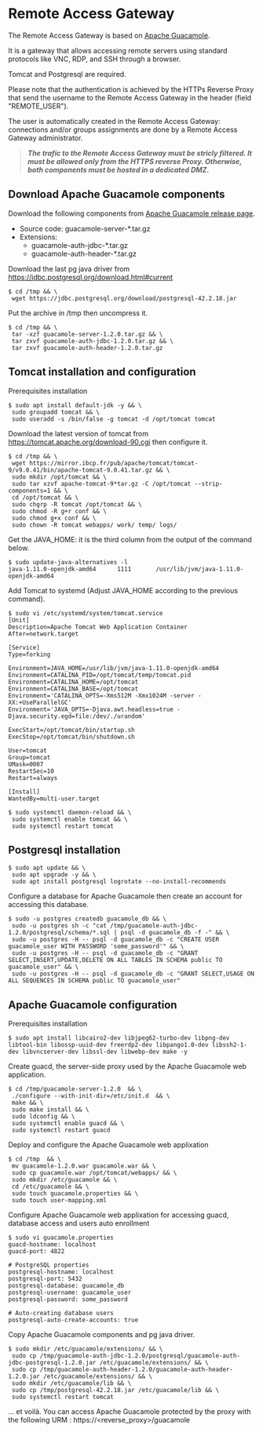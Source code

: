 # Remote Access Gateway

The Remote Access Gateway is based on [Apache Guacamole](https://guacamole.apache.org/).

It is a gateway that allows accessing remote servers using standard protocols like VNC, RDP, and SSH through a browser.

Tomcat and Postgresql are required.

Please note that the authentication is achieved by the HTTPs Reverse Proxy that send the username to the Remote Access Gateway in the header (field "REMOTE_USER").

The user is automatically created in the Remote Access Gateway: connections and/or groups assignments are done by a Remote Access Gateway administrator.

>***The trafic to the Remote Access Gateway must be stricly filtered. It must be allowed only from the HTTPS reverse Proxy. Otherwise, both components must be hosted in a dedicated DMZ.***

## Download Apache Guacamole components
Download the following components from [Apache Guacamole release page](https://guacamole.apache.org/releases/).
* Source code: guacamole-server-*.tar.gz
* Extensions:
  * guacamole-auth-jdbc-*.tar.gz
  * guacamole-auth-header-*.tar.gz

Download the last pg java driver from https://jdbc.postgresql.org/download.html#current
```
$ cd /tmp && \
 wget https://jdbc.postgresql.org/download/postgresql-42.2.18.jar
```

Put the archive in /tmp then uncompress it.
```
$ cd /tmp && \
 tar -xzf guacamole-server-1.2.0.tar.gz && \
 tar zxvf guacamole-auth-jdbc-1.2.0.tar.gz && \
 tar zxvf guacamole-auth-header-1.2.0.tar.gz
```
## Tomcat installation and configuration
Prerequisites installation
```
$ sudo apt install default-jdk -y && \
 sudo groupadd tomcat && \
 sudo useradd -s /bin/false -g tomcat -d /opt/tomcat tomcat
```
Download the latest version of tomcat from https://tomcat.apache.org/download-90.cgi then configure it.
```
$ cd /tmp && \
 wget https://mirror.ibcp.fr/pub/apache/tomcat/tomcat-9/v9.0.41/bin/apache-tomcat-9.0.41.tar.gz && \
 sudo mkdir /opt/tomcat && \
 sudo tar xzvf apache-tomcat-9*tar.gz -C /opt/tomcat --strip-components=1 && \
 cd /opt/tomcat && \
 sudo chgrp -R tomcat /opt/tomcat && \
 sudo chmod -R g+r conf && \
 sudo chmod g+x conf && \
 sudo chown -R tomcat webapps/ work/ temp/ logs/
```
Get the JAVA_HOME: it is the third column from the output of the command below.
```
$ sudo update-java-alternatives -l
java-1.11.0-openjdk-amd64      1111       /usr/lib/jvm/java-1.11.0-openjdk-amd64
```
Add Tomcat to systemd (Adjust JAVA_HOME according to the previous command).
```
$ sudo vi /etc/systemd/system/tomcat.service
[Unit]
Description=Apache Tomcat Web Application Container
After=network.target

[Service]
Type=forking

Environment=JAVA_HOME=/usr/lib/jvm/java-1.11.0-openjdk-amd64
Environment=CATALINA_PID=/opt/tomcat/temp/tomcat.pid
Environment=CATALINA_HOME=/opt/tomcat
Environment=CATALINA_BASE=/opt/tomcat
Environment='CATALINA_OPTS=-Xms512M -Xmx1024M -server -XX:+UseParallelGC'
Environment='JAVA_OPTS=-Djava.awt.headless=true -Djava.security.egd=file:/dev/./urandom'

ExecStart=/opt/tomcat/bin/startup.sh
ExecStop=/opt/tomcat/bin/shutdown.sh

User=tomcat
Group=tomcat
UMask=0007
RestartSec=10
Restart=always

[Install]
WantedBy=multi-user.target

$ sudo systemctl daemon-reload && \
 sudo systemctl enable tomcat && \
 sudo systemctl restart tomcat
```

## Postgresql installation

```
$ sudo apt update && \
 sudo apt upgrade -y && \
 sudo apt install postgresql logrotate --no-install-recommends
```

Configure a database for Apache Guacamole then create an account for accessing this database.
```
$ sudo -u postgres createdb guacamole_db && \
 sudo -u postgres sh -c "cat /tmp/guacamole-auth-jdbc-1.2.0/postgresql/schema/*.sql | psql -d guacamole_db -f -" && \
 sudo -u postgres -H -- psql -d guacamole_db -c "CREATE USER guacamole_user WITH PASSWORD 'some_password'" && \
 sudo -u postgres -H -- psql -d guacamole_db -c "GRANT SELECT,INSERT,UPDATE,DELETE ON ALL TABLES IN SCHEMA public TO guacamole_user" && \
 sudo -u postgres -H -- psql -d guacamole_db -c "GRANT SELECT,USAGE ON ALL SEQUENCES IN SCHEMA public TO guacamole_user"
```
## Apache Guacamole configuration
Prerequisites installation
```
$ sudo apt install libcairo2-dev libjpeg62-turbo-dev libpng-dev libtool-bin libossp-uuid-dev freerdp2-dev libpango1.0-dev libssh2-1-dev libvncserver-dev libssl-dev libwebp-dev make -y
```
Create guacd, the server-side proxy used by the Apache Guacamole web application. 
```
$ cd /tmp/guacamole-server-1.2.0  && \
 ./configure --with-init-dir=/etc/init.d  && \
 make && \
 sudo make install && \
 sudo ldconfig && \
 sudo systemctl enable guacd && \
 sudo systemctl restart guacd
```
Deploy and configure the Apache Guacamole web applixation
```
$ cd /tmp  && \
 mv guacamole-1.2.0.war guacamole.war && \
 sudo cp guacamole.war /opt/tomcat/webapps/ && \
 sudo mkdir /etc/guacamole && \
 cd /etc/guacamole && \
 sudo touch guacamole.properties && \
 sudo touch user-mapping.xml
```
Configure Apache Guacamole web applixation for accessing guacd, database access and users auto enrollment
```
$ sudo vi guacamole.properties
guacd-hostname: localhost
guacd-port: 4822

# PostgreSQL properties
postgresql-hostname: localhost
postgresql-port: 5432
postgresql-database: guacamole_db
postgresql-username: guacamole_user
postgresql-password: some_password

# Auto-creating database users
postgresql-auto-create-accounts: true
```
Copy Apache Guacamole components and pg java driver.
```
$ sudo mkdir /etc/guacamole/extensions/ && \
 sudo cp /tmp/guacamole-auth-jdbc-1.2.0/postgresql/guacamole-auth-jdbc-postgresql-1.2.0.jar /etc/guacamole/extensions/ && \
 sudo cp /tmp/guacamole-auth-header-1.2.0/guacamole-auth-header-1.2.0.jar /etc/guacamole/extensions/ && \
 sudo mkdir /etc/guacamole/lib && \
 sudo cp /tmp/postgresql-42.2.18.jar /etc/guacamole/lib && \
 sudo systemctl restart tomcat
```

... et voilà.
You can access Apache Guacamole protected by the proxy with the following URM : https://<reverse_proxy>/guacamole
